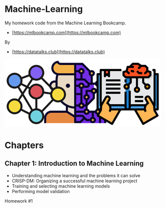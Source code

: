 # Machine-Learning

My homework code from the Machine Learning Bookcamp.

* [https://mlbookcamp.com](https://mlbookcamp.com)

By

* [https://datatalks.club](https://datatalks.club)

<img src="images/Bookcamp.png" />

# Chapters

## Chapter 1: Introduction to Machine Learning

* Understanding machine learning and the problems it can solve
* CRISP-DM: Organizing a successful machine learning project
* Training and selecting machine learning models
* Performing model validation

Homework #1